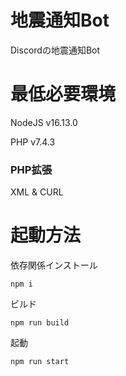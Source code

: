 # 地震通知Bot

Discordの地震通知Bot

# 最低必要環境
NodeJS v16.13.0

PHP v7.4.3

### PHP拡張
XML & CURL

# 起動方法
依存関係インストール

`npm i`

ビルド

`npm run build`

起動

`npm run start`